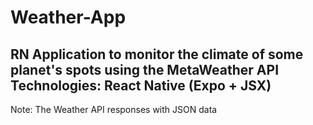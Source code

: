 # Weather-App
RN Application to monitor the climate of some planet's spots using the MetaWeather API
Technologies: React Native (Expo + JSX)
----------------------------------------------
Note: The Weather API responses with JSON data
